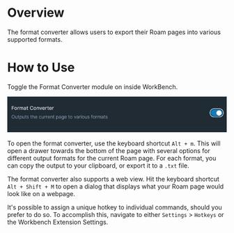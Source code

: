 # Overview

The format converter allows users to export their Roam pages into various supported formats.

# How to Use

Toggle the Format Converter module on inside WorkBench.

![](media/toggle-format-converter.png)

To open the format converter, use the keyboard shortcut `Alt + m`. This will open a drawer towards the bottom of the page with several options for different output formats for the current Roam page. For each format, you can copy the output to your clipboard, or export it to a `.txt` file.

The format converter also supports a web view. Hit the keyboard shortcut `Alt + Shift + M` to open a dialog that displays what your Roam page would look like on a webpage.

It's possible to assign a unique hotkey to individual commands, should you prefer to do so. To accomplish this, navigate to either `Settings` > `Hotkeys` or the Workbench Extension Settings.
